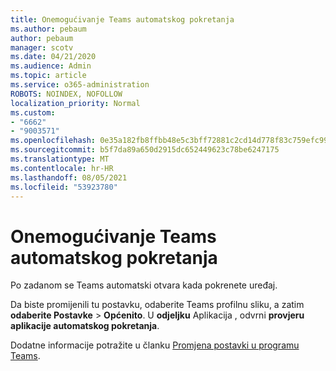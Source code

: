 ```yaml
---
title: Onemogućivanje Teams automatskog pokretanja
ms.author: pebaum
author: pebaum
manager: scotv
ms.date: 04/21/2020
ms.audience: Admin
ms.topic: article
ms.service: o365-administration
ROBOTS: NOINDEX, NOFOLLOW
localization_priority: Normal
ms.custom:
- "6662"
- "9003571"
ms.openlocfilehash: 0e35a182fb8ffbb48e5c3bff72881c2cd14d778f83c759efc99c372900de6991
ms.sourcegitcommit: b5f7da89a650d2915dc652449623c78be6247175
ms.translationtype: MT
ms.contentlocale: hr-HR
ms.lasthandoff: 08/05/2021
ms.locfileid: "53923780"
---
```

# <a name="prevent-teams-from-starting-automatically"></a>Onemogućivanje Teams automatskog pokretanja

Po zadanom se Teams automatski otvara kada pokrenete uređaj.

Da biste promijenili tu postavku, odaberite Teams profilnu sliku, a zatim **odaberite Postavke**  >   **Općenito**. U  **odjeljku** Aplikacija , odvrni  **provjeru aplikacije automatskog pokretanja**.

Dodatne informacije potražite u članku [Promjena postavki u programu Teams](https://support.microsoft.com/office/b506e8f1-1a96-4cf1-8c6b-b6ed4f424bc7).
